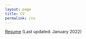 ```yaml
---
layout: page
title: CV
permalink: /cv
---
```


[Resume]({{site.url}}/assets/pdf/cv.pdf) (Last updated: January 2022)
